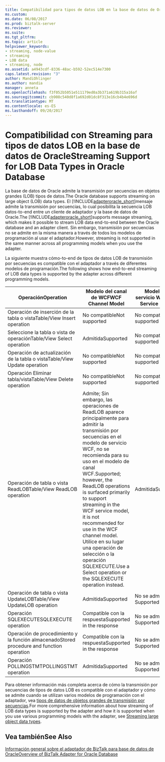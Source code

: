 ```yaml
---
title: Compatibilidad para tipos de datos LOB en la base de datos de Oracle de streaming | Documentos de Microsoft
ms.custom: 
ms.date: 06/08/2017
ms.prod: biztalk-server
ms.reviewer: 
ms.suite: 
ms.tgt_pltfrm: 
ms.topic: article
helpviewer_keywords:
- streaming, node-value
- streaming
- LOB data
- streaming, node
ms.assetid: a4943cdf-8336-48ac-b592-52ec514e7300
caps.latest.revision: "3"
author: MandiOhlinger
ms.author: mandia
manager: anneta
ms.openlocfilehash: f3f052b5051e511179ed0a3b371a619b315a16af
ms.sourcegitcommit: cb908c540d8f1a692d01dc8f313e16cb4b4e696d
ms.translationtype: MT
ms.contentlocale: es-ES
ms.lasthandoff: 09/20/2017
---
```

# <a name="streaming-support-for-lob-data-types-in-oracle-database"></a><span data-ttu-id="9e2ce-102">Compatibilidad con Streaming para tipos de datos LOB en la base de datos de Oracle</span><span class="sxs-lookup"><span data-stu-id="9e2ce-102">Streaming Support for LOB Data Types in Oracle Database</span></span>
<span data-ttu-id="9e2ce-103">La base de datos de Oracle admite la transmisión por secuencias en objetos grandes (LOB) tipos de datos.</span><span class="sxs-lookup"><span data-stu-id="9e2ce-103">The Oracle database supports streaming on large object (LOB) data types.</span></span> <span data-ttu-id="9e2ce-104">El [!INCLUDE[adapteroracle_short](../../includes/adapteroracle-short-md.md)]mensaje admite la transmisión por secuencias, lo cual posibilita la secuencia LOB datos-to-end entre un cliente de adaptador y la base de datos de Oracle.</span><span class="sxs-lookup"><span data-stu-id="9e2ce-104">The [!INCLUDE[adapteroracle_short](../../includes/adapteroracle-short-md.md)]supports message streaming, which makes it possible to stream LOB data end-to-end between the Oracle database and an adapter client.</span></span> <span data-ttu-id="9e2ce-105">Sin embargo, transmisión por secuencias no se admite en la misma manera a través de todos los modelos de programación al usar el adaptador.</span><span class="sxs-lookup"><span data-stu-id="9e2ce-105">However, streaming is not supported in the same manner across all programming models when you use the adapter.</span></span>  
  
 <span data-ttu-id="9e2ce-106">La siguiente muestra cómo-to-end de tipos de datos LOB de transmisión por secuencias es compatible con el adaptador a través de diferentes modelos de programación.</span><span class="sxs-lookup"><span data-stu-id="9e2ce-106">The following shows how end-to-end streaming of LOB data types is supported by the adapter across different programming models.</span></span>  
  
|<span data-ttu-id="9e2ce-107">Operación</span><span class="sxs-lookup"><span data-stu-id="9e2ce-107">Operation</span></span>|<span data-ttu-id="9e2ce-108">Modelo del canal de WCF</span><span class="sxs-lookup"><span data-stu-id="9e2ce-108">WCF Channel Model</span></span>|<span data-ttu-id="9e2ce-109">Modelo de servicio WCF</span><span class="sxs-lookup"><span data-stu-id="9e2ce-109">WCF Service Model</span></span>|<span data-ttu-id="9e2ce-110">BizTalk Server</span><span class="sxs-lookup"><span data-stu-id="9e2ce-110">BizTalk Server</span></span>|  
|---------------|-----------------------|-----------------------|--------------------|  
|<span data-ttu-id="9e2ce-111">Operación de inserción de la tabla o vista</span><span class="sxs-lookup"><span data-stu-id="9e2ce-111">Table/View Insert operation</span></span>|<span data-ttu-id="9e2ce-112">No compatible</span><span class="sxs-lookup"><span data-stu-id="9e2ce-112">Not supported</span></span>|<span data-ttu-id="9e2ce-113">No compatible</span><span class="sxs-lookup"><span data-stu-id="9e2ce-113">Not supported</span></span>|<span data-ttu-id="9e2ce-114">No compatible</span><span class="sxs-lookup"><span data-stu-id="9e2ce-114">Not supported</span></span>|  
|<span data-ttu-id="9e2ce-115">Seleccione la tabla o vista de operación</span><span class="sxs-lookup"><span data-stu-id="9e2ce-115">Table/View Select operation</span></span>|<span data-ttu-id="9e2ce-116">Admitida</span><span class="sxs-lookup"><span data-stu-id="9e2ce-116">Supported</span></span>|<span data-ttu-id="9e2ce-117">No compatible</span><span class="sxs-lookup"><span data-stu-id="9e2ce-117">Not supported</span></span>|<span data-ttu-id="9e2ce-118">Admitida</span><span class="sxs-lookup"><span data-stu-id="9e2ce-118">Supported</span></span>|  
|<span data-ttu-id="9e2ce-119">Operación de actualización de la tabla o vista</span><span class="sxs-lookup"><span data-stu-id="9e2ce-119">Table/View Update operation</span></span>|<span data-ttu-id="9e2ce-120">No compatible</span><span class="sxs-lookup"><span data-stu-id="9e2ce-120">Not supported</span></span>|<span data-ttu-id="9e2ce-121">No compatible</span><span class="sxs-lookup"><span data-stu-id="9e2ce-121">Not supported</span></span>|<span data-ttu-id="9e2ce-122">No compatible</span><span class="sxs-lookup"><span data-stu-id="9e2ce-122">Not supported</span></span>|  
|<span data-ttu-id="9e2ce-123">Operación Eliminar tabla/vista</span><span class="sxs-lookup"><span data-stu-id="9e2ce-123">Table/View Delete operation</span></span>|<span data-ttu-id="9e2ce-124">No compatible</span><span class="sxs-lookup"><span data-stu-id="9e2ce-124">Not supported</span></span>|<span data-ttu-id="9e2ce-125">No compatible</span><span class="sxs-lookup"><span data-stu-id="9e2ce-125">Not supported</span></span>|<span data-ttu-id="9e2ce-126">No compatible</span><span class="sxs-lookup"><span data-stu-id="9e2ce-126">Not supported</span></span>|  
|<span data-ttu-id="9e2ce-127">Operación de tabla o vista ReadLOB</span><span class="sxs-lookup"><span data-stu-id="9e2ce-127">Table/View ReadLOB operation</span></span>|<span data-ttu-id="9e2ce-128">Admite; Sin embargo, las operaciones de ReadLOB aparece principalmente para admitir la transmisión por secuencias en el modelo de servicio WCF, no se recomienda para su uso en el modelo de canal WCF.</span><span class="sxs-lookup"><span data-stu-id="9e2ce-128">Supported; however, the ReadLOB operations is surfaced primarily to support streaming in the WCF service model, it is not recommended for use in the WCF channel model.</span></span> <span data-ttu-id="9e2ce-129">Utilice en su lugar una operación de selección o la operación SQLEXECUTE.</span><span class="sxs-lookup"><span data-stu-id="9e2ce-129">Use a Select operation or the SQLEXECUTE operation instead.</span></span>|<span data-ttu-id="9e2ce-130">Admitida</span><span class="sxs-lookup"><span data-stu-id="9e2ce-130">Supported</span></span>|<span data-ttu-id="9e2ce-131">La operación de ReadLOB no es compatible con BizTalk Server.</span><span class="sxs-lookup"><span data-stu-id="9e2ce-131">The ReadLOB operation is not supported for BizTalk Server.</span></span> <span data-ttu-id="9e2ce-132">Utilice en su lugar una operación de selección.</span><span class="sxs-lookup"><span data-stu-id="9e2ce-132">Use a Select operation instead.</span></span>|  
|<span data-ttu-id="9e2ce-133">Operación de tabla o vista UpdateLOB</span><span class="sxs-lookup"><span data-stu-id="9e2ce-133">Table/View UpdateLOB operation</span></span>|<span data-ttu-id="9e2ce-134">Admitida</span><span class="sxs-lookup"><span data-stu-id="9e2ce-134">Supported</span></span>|<span data-ttu-id="9e2ce-135">No se admite</span><span class="sxs-lookup"><span data-stu-id="9e2ce-135">Not Supported</span></span>|<span data-ttu-id="9e2ce-136">Admitida</span><span class="sxs-lookup"><span data-stu-id="9e2ce-136">Supported</span></span>|  
|<span data-ttu-id="9e2ce-137">Operación SQLEXECUTE</span><span class="sxs-lookup"><span data-stu-id="9e2ce-137">SQLEXECUTE operation</span></span>|<span data-ttu-id="9e2ce-138">Compatible con la respuesta</span><span class="sxs-lookup"><span data-stu-id="9e2ce-138">Supported in the response</span></span>|<span data-ttu-id="9e2ce-139">No se admite</span><span class="sxs-lookup"><span data-stu-id="9e2ce-139">Not Supported</span></span>|<span data-ttu-id="9e2ce-140">Compatible con la respuesta</span><span class="sxs-lookup"><span data-stu-id="9e2ce-140">Supported in the response</span></span>|  
|<span data-ttu-id="9e2ce-141">Operación de procedimiento y la función almacenado</span><span class="sxs-lookup"><span data-stu-id="9e2ce-141">Stored procedure and function operation</span></span>|<span data-ttu-id="9e2ce-142">Compatible con la respuesta</span><span class="sxs-lookup"><span data-stu-id="9e2ce-142">Supported in the response</span></span>|<span data-ttu-id="9e2ce-143">No se admite</span><span class="sxs-lookup"><span data-stu-id="9e2ce-143">Not Supported</span></span>|<span data-ttu-id="9e2ce-144">Compatible con la respuesta</span><span class="sxs-lookup"><span data-stu-id="9e2ce-144">Supported in the response</span></span>|  
|<span data-ttu-id="9e2ce-145">Operación POLLINGSTMT</span><span class="sxs-lookup"><span data-stu-id="9e2ce-145">POLLINGSTMT operation</span></span>|<span data-ttu-id="9e2ce-146">Admitida</span><span class="sxs-lookup"><span data-stu-id="9e2ce-146">Supported</span></span>|<span data-ttu-id="9e2ce-147">No se admite</span><span class="sxs-lookup"><span data-stu-id="9e2ce-147">Not Supported</span></span>|<span data-ttu-id="9e2ce-148">Admitida</span><span class="sxs-lookup"><span data-stu-id="9e2ce-148">Supported</span></span>|  
  
 <span data-ttu-id="9e2ce-149">Para obtener información más completa acerca de cómo la transmisión por secuencias de tipos de datos LOB es compatible con el adaptador y cómo se admite cuando se utilizan varios modelos de programación con el adaptador, vea [tipos de datos de objetos grandes de transmisión por secuencias](../../adapters-and-accelerators/adapter-oracle-database/streaming-large-object-data-types-in-oracle-database-adapter.md).</span><span class="sxs-lookup"><span data-stu-id="9e2ce-149">For more comprehensive information about how streaming of LOB data types is supported by the adapter and how it is supported when you use various programming models with the adapter, see [Streaming large object data types](../../adapters-and-accelerators/adapter-oracle-database/streaming-large-object-data-types-in-oracle-database-adapter.md).</span></span>  
  
## <a name="see-also"></a><span data-ttu-id="9e2ce-150">Vea también</span><span class="sxs-lookup"><span data-stu-id="9e2ce-150">See Also</span></span>  
 [<span data-ttu-id="9e2ce-151">Información general sobre el adaptador de BizTalk para base de datos de Oracle</span><span class="sxs-lookup"><span data-stu-id="9e2ce-151">Overview of BizTalk Adapter for Oracle Database</span></span>](../../adapters-and-accelerators/adapter-oracle-database/overview-of-biztalk-adapter-for-oracle-database.md)